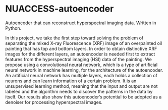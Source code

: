 # NUACCESS-autoencoder
Autoencoder that can reconstruct hyperspectral imaging data. Written in Python. 

In this project, we take the first step toward solving the problem of separating the mixed X-ray Fluorescence (XRF) image of an overpainted oil painting that has top and bottom layers. In order to obtain distinctive XRF images for the different layers, an autoencoder is needed first to extract features from the hyperspectral imaging (HSI) data of the painting. We propose using a convolutional neural network, which is a type of artificial neural network in machine learning, for the architecture of the autoencoder. An artificial neural network has multiple layers, each holds a collection of neurons and can learn information of a certain problem. It is an unsupervised learning method, meaning that the input and output are not labeled and the algorithm needs to discover the patterns in the data by itself. Our results also show this autoencoder’s potential to be adopted as a denoiser for processing hyperspectral images. 
